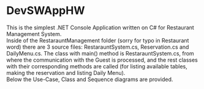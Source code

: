 # DevSWAppHW
This is the simplest .NET Console Application written on C# for Restaurant Management System.<br /> 
Inside of the RestarauntManagement folder (sorry for typo in Restaurant word) there are 3 source files: RestarauntSystem.cs, Reservation.cs and DailyMenu.cs. The class with main() method is RestarauntSystem.cs, from where the communication with the Guest is processed, and the rest classes with their corresponding methods are called (for listing available tables, making the reservation and listing Daily Menu).<br />
Below the Use-Case, Class and Sequence diagrams are provided. 
